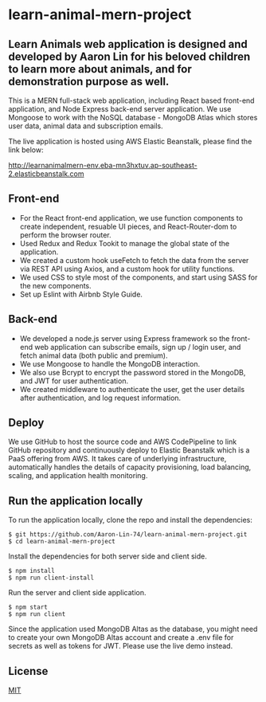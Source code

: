 # learn-animal-mern-project

## Learn Animals web application is designed and developed by Aaron Lin for his beloved children to learn more about animals, and for demonstration purpose as well.

This is a MERN full-stack web application, including React based front-end application, and Node Express back-end server application. We use Mongoose to work with the NoSQL database - MongoDB Atlas which stores user data, animal data and subscription emails.

The live application is hosted using AWS Elastic Beanstalk, please find the link below:

http://learnanimalmern-env.eba-mn3hxtuv.ap-southeast-2.elasticbeanstalk.com

## Front-end

- For the React front-end application, we use function components to create independent, resuable UI pieces, and React-Router-dom to perform the browser router.
- Used Redux and Redux Tookit to manage the global state of the application.
- We created a custom hook useFetch to fetch the data from the server via REST API using Axios, and a custom hook for utility functions.
- We used CSS to style most of the components, and start using SASS for the new components.
- Set up Eslint with Airbnb Style Guide.

## Back-end

- We developed a node.js server using Express framework so the front-end web application can subscribe emails, sign up / login user, and fetch animal data (both public and premium).
- We use Mongoose to handle the MongoDB interaction.
- We also use Bcrypt to encrypt the password stored in the MongoDB, and JWT for user authentication.
- We created middleware to authenticate the user, get the user details after authentication, and log request information.

## Deploy

We use GitHub to host the source code and AWS CodePipeline to link GitHub repository and continuously deploy to Elastic Beanstalk which is a PaaS offering from AWS. It takes care of underlying infrastructure, automatically handles the details of capacity provisioning, load balancing, scaling, and application health monitoring.

## Run the application locally
To run the application locally, clone the repo and install the dependencies:
```console
$ git https://github.com/Aaron-Lin-74/learn-animal-mern-project.git
$ cd learn-animal-mern-project
```
Install the dependencies for both server side and client side.
```console
$ npm install
$ npm run client-install
```
Run the server and client side application.
```console
$ npm start
$ npm run client
```
Since the application used MongoDB Altas as the database, you might need to create your own MongoDB Altas account and create a .env file for secrets as well as tokens for JWT. 
Please use the live demo instead.

## License

  [MIT](LICENSE)
